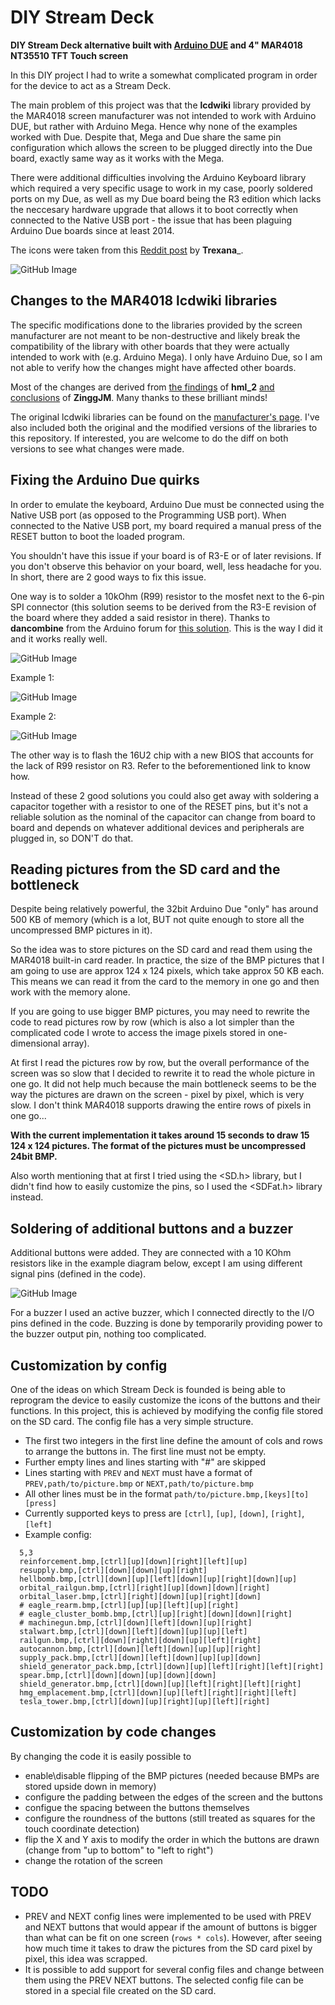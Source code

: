 # DIY Stream Deck
__DIY Stream Deck alternative built with [Arduino DUE](https://docs.arduino.cc/hardware/due/) and 4" MAR4018 NT35510 TFT Touch screen__

In this DIY project I had to write a somewhat complicated program in order for the device to act as a Stream Deck.

The main problem of this project was that the __lcdwiki__ library provided by the MAR4018 screen manufacturer was not intended to work with Arduino DUE, but rather with Arduino Mega. Hence why none of the examples worked with Due. Despite that, Mega and Due share the same pin configuration which allows the screen to be plugged directly into the Due board, exactly same way as it works with the Mega.

There were additional difficulties involving the Arduino Keyboard library which required a very specific usage to work in my case, poorly soldered ports on my Due, as well as my Due board being the R3 edition which lacks the neccesary hardware upgrade that allows it to boot correctly when connected to the Native USB port - the issue that has been plaguing Arduino Due boards since at least 2014.

The icons were taken from this [Reddit post](https://www.reddit.com/r/Helldivers/comments/1ayhofq/hell_divers_2_stratagems_icons_for_streamdeck/) by __Trexana___.  

![GitHub Image](/README/result.jpg)

## Changes to the MAR4018 lcdwiki libraries
The specific modifications done to the libraries provided by the screen manufacturer are not meant to be non-destructive and likely break the compatibility of the library with other boards that they were actually intended to work with (e.g. Arduino Mega). I only have Arduino Due, so I am not able to verify how the changes might have affected other boards. 

Most of the changes are derived from [the findings](https://forum.arduino.cc/t/arduino-due-and-nt35510-tft-screen/1131769/3) of __hml_2__ [and conclusions](https://forum.arduino.cc/t/mega-tft-shield-used-on-arduino-due/1134353/9) of __ZinggJM__. Many thanks to these brilliant minds!

The original lcdwiki libraries can be found on the [manufacturer's page](http://www.lcdwiki.com/4.0inch_Arduino_Display-Mega2560_NT35510). I've also included both the original and the modified versions of the libraries to this repository. If interested, you are welcome to do the diff on both versions to see what changes were made.

## Fixing the Arduino Due quirks
In order to emulate the keyboard, Arduino Due must be connected using the Native USB port (as opposed to the Programming USB port). When connected to the Native USB port, my board required a manual press of the RESET button to boot the loaded program. 

You shouldn't have this issue if your board is of R3-E or of later revisions. If you don't observe this behavior on your board, well, less headache for you. In short, there are 2 good ways to fix this issue. 

One way is to solder a 10kOhm (R99) resistor to the mosfet next to the 6-pin SPI connector (this solution seems to be derived from the R3-E revision of the board where they added a said resistor in there). Thanks to __dancombine__ from the Arduino forum for [this solution](https://forum.arduino.cc/t/due-wont-start-after-power-off-on-have-to-reset/247763/44). This is the way I did it and it works really well.

![GitHub Image](/README/before_soldering.jpeg)

Example 1: 

![GitHub Image](/README/after_soldering.jpeg)

Example 2:

![GitHub Image](/README/after_soldering_dip.jpeg)

The other way is to flash the 16U2 chip with a new BIOS that accounts for the lack of R99 resistor on R3. Refer to the beforementioned link to know how.

Instead of these 2 good solutions you could also get away with soldering a capacitor together with a resistor to one of the RESET pins, but it's not a reliable solution as the nominal of the capacitor can change from board to board and depends on whatever additional devices and peripherals are plugged in, so DON'T do that.

## Reading pictures from the SD card and the bottleneck
Despite being relatively powerful, the 32bit Arduino Due "only" has around 500 KB of memory (which is a lot, BUT not quite enough to store all the uncompressed BMP pictures in it).

So the idea was to store pictures on the SD card and read them using the MAR4018 built-in card reader. In practice, the size of the BMP pictures that I am going to use are approx 124 x 124 pixels, which take approx 50 KB each. This means we can read it from the card to the memory in one go and then work with the memory alone. 

If you are going to use bigger BMP pictures, you may need to rewrite the code to read pictures row by row (which is also a lot simpler than the complicated code I wrote to access the image pixels stored in one-dimensional array).

At first I read the pictures row by row, but the overall performance of the screen was so slow that I decided to rewrite it to read the whole picture in one go. It did not help much because the main bottleneck seems to be the way the pictures are drawn on the screen - pixel by pixel, which is very slow. I don't think MAR4018 supports drawing the entire rows of pixels in one go...

__With the current implementation it takes around 15 seconds to draw 15 124 x 124 pictures. The format of the pictures must be uncompressed 24bit BMP.__

Also worth mentioning that at first I tried using the <SD.h> library, but I didn't find how to easily customize the pins, so I used the <SDFat.h> library instead.

## Soldering of additional buttons and a buzzer

Additional buttons were added. They are connected with a 10 KOhm resistors like in the example diagram below, except I am using different signal pins (defined in the code). 

![GitHub Image](/README/physical_buttons_wiring.png)

For a buzzer I used an active buzzer, which I connected directly to the I/O pins defined in the code. Buzzing is done by temporarily providing power to the buzzer output pin, nothing too complicated.

## Customization by config
One of the ideas on which Stream Deck is founded is being able to reprogram the device to easily customize the icons of the buttons and their functions. In this project, this is achieved by modifying the config file stored on the SD card. The config file has a very simple structure. 

* The first two integers in the first line define the amount of cols and rows to arrange the buttons in. The first line must not be empty.
* Further empty lines and lines starting with "#" are skipped
* Lines starting with `PREV` and `NEXT` must have a format of `PREV,path/to/picture.bmp` or `NEXT,path/to/picture.bmp` 
* All other lines must be in the format `path/to/picture.bmp,[keys][to][press]`
* Currently supported keys to press are `[ctrl]`, `[up]`, `[down]`, `[right]`, `[left]`
* Example config:
```
  5,3
  reinforcement.bmp,[ctrl][up][down][right][left][up]
  resupply.bmp,[ctrl][down][down][up][right]
  hellbomb.bmp,[ctrl][down][up][left][down][up][right][down][up]
  orbital_railgun.bmp,[ctrl][right][up][down][down][right]
  orbital_laser.bmp,[ctrl][right][down][up][right][down]
  # eagle_rearm.bmp,[ctrl][up][up][left][up][right]
  # eagle_cluster_bomb.bmp,[ctrl][up][right][down][down][right]
  # machinegun.bmp,[ctrl][down][left][down][up][right]
  stalwart.bmp,[ctrl][down][left][down][up][up][left]
  railgun.bmp,[ctrl][down][right][down][up][left][right]
  autocannon.bmp,[ctrl][down][left][down][up][up][right]
  supply_pack.bmp,[ctrl][down][left][down][up][up][down]
  shield_generator_pack.bmp,[ctrl][down][up][left][right][left][right]
  spear.bmp,[ctrl][down][down][up][down][down]
  shield_generator.bmp,[ctrl][down][up][left][right][left][right]
  hmg_emplacement.bmp,[ctrl][down][up][left][right][right][left]
  tesla_tower.bmp,[ctrl][down][up][right][up][left][right]
```

## Customization by code changes
By changing the code it is easily possible to 
* enable\disable flipping of the BMP pictures (needed because BMPs are stored upside down in memory)
* configure the padding between the edges of the screen and the buttons
* configue the spacing between the buttons themselves
* configure the roundness of the buttons (still treated as squares for the touch coordinate detection)
* flip the X and Y axis to modify the order in which the buttons are drawn (change from "up to bottom" to "left to right")
* change the rotation of the screen

## TODO 
* PREV and NEXT config lines were implemented to be used with PREV and NEXT buttons that would appear if the amount of buttons is bigger than what can be fit on one screen (`rows * cols`). However, after seeing how much time it takes to draw the pictures from the SD card pixel by pixel, this idea was scrapped.
* It is possible to add support for several config files and change between them using the PREV NEXT buttons. The selected config file can be stored in a special file created on the SD card.

